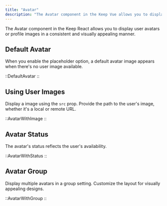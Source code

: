 ```yaml
---
title: "Avatar"
description: "The Avatar component in the Keep Vue allows you to display user avatars or profile images in a consistent and visually appealing manner. With customizable options for placeholders, shapes, status icons, and sizes, you can create versatile avatars to suit your design needs."
---
```


The Avatar component in the Keep React allows you to display user avatars or profile images in a consistent and visually appealing manner.

## Default Avatar

When you enable the placeholder option, a default avatar image appears when there's no user image available.

::DefaultAvatar
::

## Using User Images

Display a image using the `src` prop. Provide the path to the user's image, whether it's a local or remote URL.

::AvatarWithImage
::

## Avatar Status

The avatar's status reflects the user's availability.

::AvatarWithStatus
::

## Avatar Group

Display multiple avatars in a group setting. Customize the layout for visually appealing designs.

::AvatarWithGroup
::
